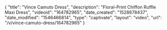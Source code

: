 {
    "title": "Vince Camuto Dress",
    "description": "Floral-Print Chiffon Ruffle Maxi Dress",
    "videoid": "164782965",
    "date_created": "1528678437",
    "date_modified": "1546466814",
    "type": "captivate",
    "layout": "video",
    "url": "\/v\/vince-camuto-dress\/164782965"
}